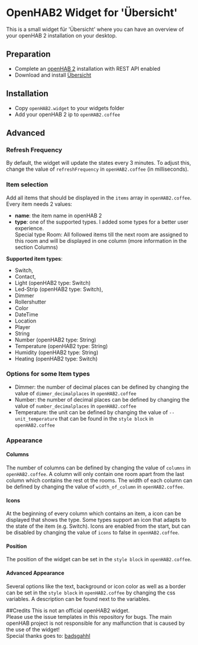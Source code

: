 # OpenHAB2 Widget for 'Übersicht'
This is a small widget für 'Übersicht' where you can have an overview of your openHAB 2 installation on your desktop.

## Preparation
- Complete an [openHAB 2](https://www.openhab.org/) installation with REST API enabled
- Download and install [Übersicht](http://tracesof.net/uebersicht/)

## Installation
- Copy `openHAB2.widget` to your widgets folder
- Add your openHAB 2 ip to `openHAB2.coffee`

## Advanced

### Refresh Frequency
By default, the widget will update the states every 3 minutes. To adjust this, change the value of `refreshFrequency` in `openHAB2.coffee` (in milliseconds).

### Item selection
Add all items that should be displayed in the `items` array in `openHAB2.coffee`.
Every item needs 2 values: 
- **name**: the item name in openHAB 2
- **type**: one of the supported types. I added some types for a better user experience.  
Special type Room: All followed items till the next room are assigned to this room and will be displayed in one column (more information in the section Columns)  

**Supported item types**: 
  - Switch, 
  - Contact, 
  - Light (openHAB2 type: Switch) 
  - Led-Strip (openHAB2 type: Switch), 
  - Dimmer
  - Rollershutter
  - Color
  - DateTime
  - Location
  - Player
  - String
  - Number (openHAB2 type: String)
  - Temperature (openHAB2 type: String)
  - Humidity (openHAB2 type: String)
  - Heating (openHAB2 type: Switch)

### Options for some Item types
- Dimmer: the number of decimal places can be defined by changing the value of `dimmer_decimalplaces` in `openHAB2.coffee`
- Number: the number of decimal places can be defined by changing the value of `number_decimalplaces` in `openHAB2.coffee`
- Temperature: the unit can be defined by changing the value of `--unit_temperature` that can be found in the `style block` in `openHAB2.coffee`

### Appearance

#### Columns
The number of columns can be defined by changing the value of `columns` in `openHAB2.coffee`. A column will only contain one room apart from the last column which contains the rest ot the rooms.
The width of each column can be defined by changing the value of `width_of_column` in `openHAB2.coffee`.

#### Icons
At the beginning of every column which contains an item, a icon can be displayed that shows the type. Some types support an icon that adapts to the state of the item (e.g. Switch). Icons are enabled from the start, but can be disabled by changing the value of `icons` to false in `openHAB2.coffee`.

#### Position
The position of the widget can be set in the `style block` in `openHAB2.coffee`. 

#### Advanced Appearance
Several options like the text, background or icon color as well as a border can be set in the `style block` in `openHAB2.coffee` by changing the css variables. A description can be found next to the variables.

##Credits
This is not an official openHAB2 widget.  
Please use the issue templates in this repository for bugs. The main openHAB project is not responsible for any malfunction that is caused by the use of the widget!  
Special thanks goes to: [badsgahhl](https://github.com/badsgahhl)
